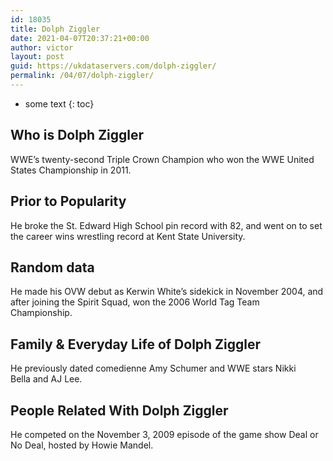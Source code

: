 ```yaml
---
id: 18035
title: Dolph Ziggler
date: 2021-04-07T20:37:21+00:00
author: victor
layout: post
guid: https://ukdataservers.com/dolph-ziggler/
permalink: /04/07/dolph-ziggler/
---
```


* some text
{: toc}


## Who is Dolph Ziggler



WWE&#8217;s twenty-second Triple Crown Champion who won the WWE United States Championship in 2011.

                
                
                
## Prior to Popularity



He broke the St. Edward High School pin record with 82, and went on to set the career wins wrestling record at Kent State University.

                
                
                
## Random data



He made his OVW debut as Kerwin White&#8217;s sidekick in November 2004, and after joining the Spirit Squad, won the 2006 World Tag Team Championship. 

                
                
                
## Family & Everyday Life of Dolph Ziggler



He previously dated comedienne Amy Schumer and WWE stars Nikki Bella and AJ Lee. 

                
                
                
## People Related With Dolph Ziggler



He competed on the November 3, 2009 episode of the game show Deal or No Deal, hosted by Howie Mandel.

                
              
            
          
          
          